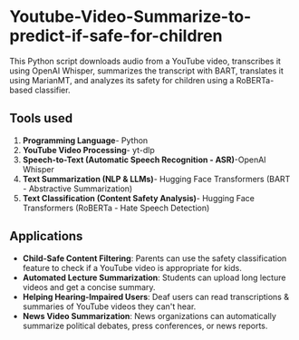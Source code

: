 # Youtube-Video-Summarize-to-predict-if-safe-for-children
This Python script downloads audio from a YouTube video, transcribes it using OpenAI Whisper, summarizes the transcript with BART, translates it using MarianMT, and analyzes its safety for children using a RoBERTa-based classifier.
## Tools used
1. **Programming Language**- Python
2. **YouTube Video Processing**- yt-dlp
3. **Speech-to-Text (Automatic Speech Recognition - ASR)**-OpenAI Whisper
4. **Text Summarization (NLP & LLMs)**- Hugging Face Transformers (BART - Abstractive Summarization)
5. **Text Classification (Content Safety Analysis)**- Hugging Face Transformers (RoBERTa - Hate Speech Detection)

## Applications
- **Child-Safe Content Filtering**: Parents can use the safety classification feature to check if a YouTube video is appropriate for kids.
- **Automated Lecture Summarization**: Students can upload long lecture videos and get a concise summary.
- **Helping Hearing-Impaired Users**: Deaf users can read transcriptions & summaries of YouTube videos they can't hear.
- **News Video Summarization**: News organizations can automatically summarize political debates, press conferences, or news reports.
